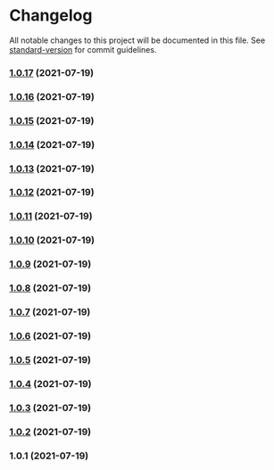 # Changelog

All notable changes to this project will be documented in this file. See [standard-version](https://github.com/conventional-changelog/standard-version) for commit guidelines.

### [1.0.17](https://github.com/srclaunch/entity-update-orchestration-github-action/compare/v1.0.16...v1.0.17) (2021-07-19)

### [1.0.16](https://github.com/srclaunch/entity-update-orchestration-github-action/compare/v1.0.15...v1.0.16) (2021-07-19)

### [1.0.15](https://github.com/srclaunch/entity-update-orchestration-github-action/compare/v1.0.14...v1.0.15) (2021-07-19)

### [1.0.14](https://github.com/srclaunch/entity-update-orchestration-github-action/compare/v1.0.13...v1.0.14) (2021-07-19)

### [1.0.13](https://github.com/srclaunch/entity-update-orchestration-github-action/compare/v1.0.12...v1.0.13) (2021-07-19)

### [1.0.12](https://github.com/srclaunch/entity-update-orchestration-github-action/compare/v1.0.11...v1.0.12) (2021-07-19)

### [1.0.11](https://github.com/srclaunch/entity-update-orchestration-github-action/compare/v1.0.10...v1.0.11) (2021-07-19)

### [1.0.10](https://github.com/srclaunch/entity-update-orchestration-github-action/compare/v1.0.9...v1.0.10) (2021-07-19)

### [1.0.9](https://github.com/srclaunch/entity-update-orchestration-github-action/compare/v1.0.8...v1.0.9) (2021-07-19)

### [1.0.8](https://github.com/srclaunch/entity-update-orchestration-github-action/compare/v1.0.7...v1.0.8) (2021-07-19)

### [1.0.7](https://github.com/srclaunch/entity-update-orchestration-github-action/compare/v1.0.6...v1.0.7) (2021-07-19)

### [1.0.6](https://github.com/srclaunch/entity-update-orchestration-github-action/compare/v1.0.5...v1.0.6) (2021-07-19)

### [1.0.5](https://github.com/srclaunch/entity-update-orchestration-github-action/compare/v1.0.4...v1.0.5) (2021-07-19)

### [1.0.4](https://github.com/srclaunch/entity-update-orchestration-github-action/compare/v1.0.3...v1.0.4) (2021-07-19)

### [1.0.3](https://github.com/srclaunch/entity-update-orchestration-github-action/compare/v1.0.2...v1.0.3) (2021-07-19)

### [1.0.2](https://github.com/srclaunch/entity-update-orchestration-github-action/compare/v1.0.1...v1.0.2) (2021-07-19)

### 1.0.1 (2021-07-19)
